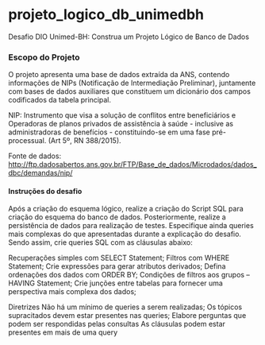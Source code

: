 # projeto_logico_db_unimedbh
Desafio DIO Unimed-BH: Construa um Projeto Lógico de Banco de Dados

### Escopo do Projeto
O projeto apresenta uma base de dados extraída da ANS, contendo informações de NIPs (Notificação de Intermediação Preliminar), juntamente com bases de dados auxiliares que constituem um dicionário dos campos codificados da tabela principal.

NIP: Instrumento que visa a solução de conflitos entre beneficiários e Operadoras de planos privados de assistência à saúde - inclusive as administradoras de benefícios - constituindo-se em uma fase pré-processual. (Art 5º, RN 388/2015).

Fonte de dados: http://ftp.dadosabertos.ans.gov.br/FTP/Base_de_dados/Microdados/dados_dbc/demandas/nip/

#### Instruções do desafio
Após a criação do esquema lógico, realize a criação do Script SQL para criação do esquema do banco de dados. Posteriormente, realize a persistência de dados para realização de testes. Especifique ainda queries mais complexas do que apresentadas durante a explicação do desafio. Sendo assim, crie queries SQL com as cláusulas abaixo:

Recuperações simples com SELECT Statement;
Filtros com WHERE Statement;
Crie expressões para gerar atributos derivados;
Defina ordenações dos dados com ORDER BY;
Condições de filtros aos grupos – HAVING Statement;
Crie junções entre tabelas para fornecer uma perspectiva mais complexa dos dados;

Diretrizes
Não há um mínimo de queries a serem realizadas;
Os tópicos supracitados devem estar presentes nas queries;
Elabore perguntas que podem ser respondidas pelas consultas
As cláusulas podem estar presentes em mais de uma query

